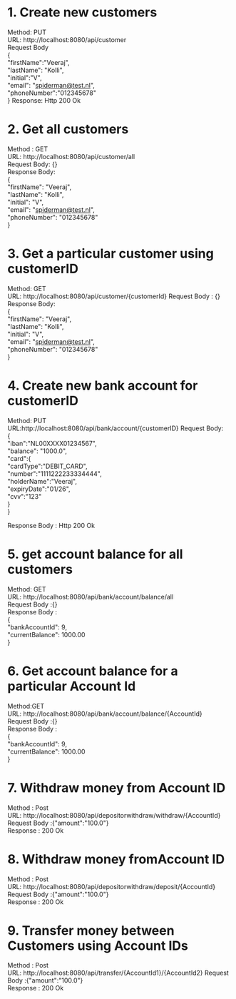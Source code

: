 # 1. Create new customers 
Method: PUT   
URL: http://localhost:8080/api/customer  
Request Body  
{  
        "firstName":"Veeraj",  
        "lastName": "Kolli",  
        "initial":"V",  
        "email": "spiderman@test.nl",  
        "phoneNumber":"012345678"  
}
Response: Http 200 Ok  

# 2. Get all customers  
Method : GET    
URL: http://localhost:8080/api/customer/all  
Request Body: {}  
Response Body:  
    {  
        "firstName": "Veeraj",  
        "lastName": "Kolli",  
        "initial": "V",  
        "email": "spiderman@test.nl",  
        "phoneNumber": "012345678"  
    }  
# 3. Get a particular customer using customerID   
Method: GET   
URL: http://localhost:8080/api/customer/{customerId} 
Request Body : {}  
Response Body:   
{  
    "firstName": "Veeraj",  
    "lastName": "Kolli",  
    "initial": "V",  
    "email": "spiderman@test.nl",  
    "phoneNumber": "012345678"  
}  

# 4. Create new bank account for customerID  
Method: PUT   
URL:http://localhost:8080/api/bank/account/{customerID}
Request Body:  
{  
    "iban":"NL00XXXX01234567",  
    "balance": "1000.0",  
    "card":{  
        "cardType":"DEBIT_CARD",  
        "number":"1111222233334444",  
        "holderName":"Veeraj",  
        "expiryDate":"01/26",  
        "cvv":"123"  
    }  
}  

Response Body : Http 200 Ok  

# 5. get account balance for all customers  
Method: GET   
URL: http://localhost:8080/api/bank/account/balance/all  
Request Body :{}  
Response Body :  
    {  
        "bankAccountId": 9,  
        "currentBalance": 1000.00  
    }  

# 6. Get account balance for a particular Account Id  
Method:GET   
URL: http://localhost:8080/api/bank/account/balance/{AccountId}   
Request Body :{}  
Response Body :  
{  
    "bankAccountId": 9,  
    "currentBalance": 1000.00  
}  

# 7. Withdraw money from Account ID  

Method : Post  
URL: http://localhost:8080/api/depositorwithdraw/withdraw/{AccountId}  
Request Body :{"amount":"100.0"}  
Response : 200 Ok  

# 8. Withdraw money fromAccount ID  
  
Method : Post  
URL: http://localhost:8080/api/depositorwithdraw/deposit/{AccountId}   
Request Body :{"amount":"100.0"}  
Response : 200 Ok  
  
# 9. Transfer money between Customers using Account IDs
  
Method : Post  
URL: http://localhost:8080/api/transfer/{AccountId1}/{AccountId2} 
Request Body :{"amount":"100.0"}  
Response : 200 Ok
